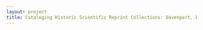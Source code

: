 ```yaml
--- 
layout: project 
title: Cataloging Historic Scientific Reprint Collections: Davenport, Demerec, and Watson Reprint Collections
---
```



